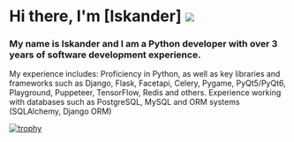 # Hi there, I'm [Iskander] ![](https://github.com/blackcater/blackcater/raw/main/images/Hi.gif) 
### My name is Iskander and I am a Python developer with over 3 years of software development experience.

My experience includes:
Proficiency in Python, as well as key libraries and frameworks such as Django, Flask, Facetapi, Celery, Pygame, PyQt5/PyQt6, Playground, Puppeteer, TensorFlow, Redis and others.
Experience working with databases such as PostgreSQL, MySQL and ORM systems (SQLAlchemy, Django ORM)

  
[![trophy](https://github-profile-trophy.vercel.app/?username=ryo-ma)](https://github.com/ryo-ma/github-profile-trophy)

